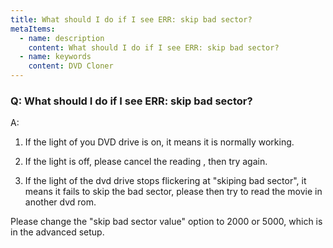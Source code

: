 ```yaml
---
title: What should I do if I see ERR: skip bad sector?
metaItems:
  - name: description
    content: What should I do if I see ERR: skip bad sector?
  - name: keywords
    content: DVD Cloner
---
```


### Q: What should I do if I see ERR: skip bad sector?

A:
1. If the light of you DVD drive is on, it means it is normally working.

2. If the light is off, please cancel the reading , then try again.

3. If the light of the dvd drive stops flickering at "skiping bad sector", it means it fails to skip the bad sector, please then try to read the movie in another dvd rom.

Please change the "skip bad sector value" option to 2000 or 5000, which is in the advanced setup.
